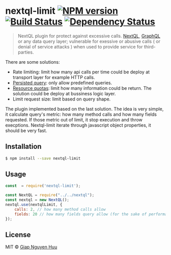 # nextql-limit [![NPM version][npm-image]][npm-url] [![Build Status][travis-image]][travis-url] [![Dependency Status][daviddm-image]][daviddm-url]
> NextQL plugin for protect against excessive calls.
[NextQL](https://github.com/giapnguyen74/nextql), [GraphQL](http://graphql.org/) or any data query layer; vulnerable for exessive or abusive calls ( or denial of service attacks ) when used to provide service for third-parties.

There are some solutions:
- Rate limiting: limit how many api calls per time could be deploy at transport layer for example HTTP calls.
- [Persisted query](https://docs.scaphold.io/tutorials/persisted-queries/): only allow predefined queries.
- [Resource quotas](https://developer.github.com/v4/guides/resource-limitations/): limit how many information could be return. The solution could be deploy at bussiness logic layer.
- Limit request size: limit based on query shape.

The plugin implemented based on the last solution. The idea is very simple, it calculate query's metric: how many method calls and how many fields requested. If those metric out of limit, it stop execution and throw execptions. Nextql-limit iterate through javascript object properties, it should be very fast.


## Installation

```sh
$ npm install --save nextql-limit
```

## Usage

```js
const  = require('nextql-limit');

const NextQL = require("../../nextql");
const nextql = new NextQL();
nextql.use(nextqlLimit, {
	calls: 2, // how many method calls allow
	fields: 20 // how many fields query allow (for the sake of performance [$params] not filtered )
});

```
## License

MIT © [Giap Nguyen Huu]()


[npm-image]: https://badge.fury.io/js/nextql-limit.svg
[npm-url]: https://npmjs.org/package/nextql-limit
[travis-image]: https://travis-ci.org/giapnguyen74/nextql-limit.svg?branch=master
[travis-url]: https://travis-ci.org/giapnguyen74/nextql-limit
[daviddm-image]: https://david-dm.org/giapnguyen74/nextql-limit.svg?theme=shields.io
[daviddm-url]: https://david-dm.org/giapnguyen74/nextql-limit
